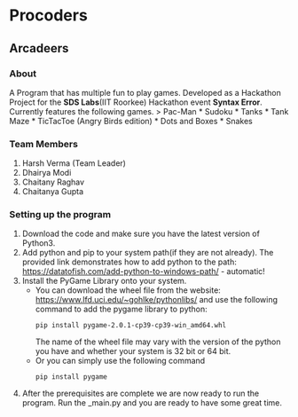 # Procoders
## Arcadeers

### About
  A Program that has multiple fun to play games.
  Developed as a Hackathon Project for the **SDS Labs**(IIT Roorkee) Hackathon event **Syntax Error**.
  Currently features the following games.
    > Pac-Man
    * Sudoku
    * Tanks
    * Tank Maze
    * TicTacToe (Angry Birds edition)
    * Dots and Boxes
    * Snakes
      
### Team Members
  1. Harsh Verma (Team Leader)
  2. Dhairya Modi
  3. Chaitany Raghav
  4. Chaitanya Gupta
  
### Setting up the program
  1. Download the code and make sure you have the latest version of Python3.
  2. Add python and pip to your system path(if they are not already).
        The provided link demonstrates how to add python to the path: https://datatofish.com/add-python-to-windows-path/ - automatic!
  3. Install the PyGame Library onto your system.
      * You can download the wheel file from the website: https://www.lfd.uci.edu/~gohlke/pythonlibs/
        and use the following command to add the pygame library to python:
        ```shell
        pip install pygame‑2.0.1‑cp39‑cp39‑win_amd64.whl
        ```
        The name of the wheel file may vary with the version of the python you have and whether your system is 32 bit or 64 bit.
      * Or you can simply use the following command
        ```shell
        pip install pygame
        ```
  4. After the prerequisites are complete we are now ready to run the program.
    Run the \_main.py and you are ready to have some great time.
        
